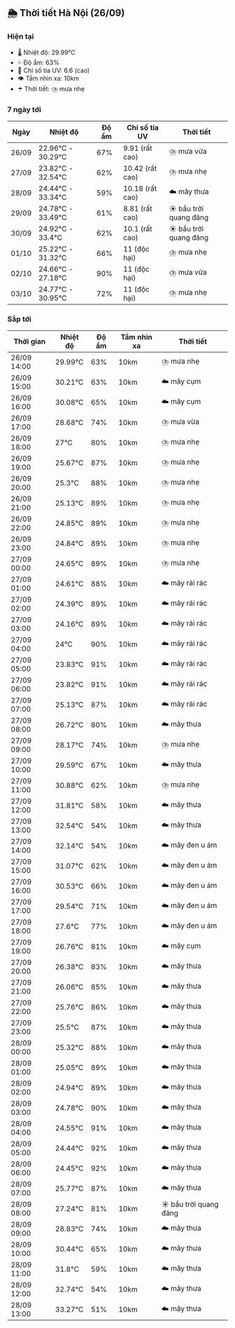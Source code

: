 ## 🌦️ Thời tiết Hà Nội (26/09)

### Hiện tại

- 🌡️ Nhiệt độ: 29.99℃
- 💦 Độ ẩm: 63%
- 🌟 Chỉ số tia UV: 6.6 (cao)
- 👁️ Tầm nhìn xa: 10km
- ☂️ Thời tiết: ⛈️ mưa nhẹ

### 7 ngày tới

| Ngày | Nhiệt độ | Độ ẩm | Chỉ số tia UV | Thời tiết |
| --- | --- | --- | --- | --- |
| 26/09 | 22.96℃ - 30.29℃ | 67% | 9.91 (rất cao) | ⛈️ mưa vừa |
| 27/09 | 23.82℃ - 32.54℃ | 62% | 10.42 (rất cao) | ⛈️ mưa nhẹ |
| 28/09 | 24.44℃ - 33.34℃ | 59% | 10.18 (rất cao) | ☁️ mây thưa |
| 29/09 | 24.78℃ - 33.49℃ | 61% | 8.81 (rất cao) | ☀️ bầu trời quang đãng |
| 30/09 | 24.92℃ - 33.4℃ | 62% | 10.1 (rất cao) | ☀️ bầu trời quang đãng |
| 01/10 | 25.22℃ - 31.32℃ | 66% | 11 (độc hại) | ⛈️ mưa nhẹ |
| 02/10 | 24.66℃ - 27.18℃ | 90% | 11 (độc hại) | ⛈️ mưa vừa |
| 03/10 | 24.77℃ - 30.95℃ | 72% | 11 (độc hại) | ⛈️ mưa nhẹ |

### Sắp tới

| Thời gian | Nhiệt độ | Độ ẩm | Tầm nhìn xa | Thời tiết |
| --- | --- | --- | --- | --- |
| 26/09 14:00 | 29.99℃ | 63% | 10km | ⛈️ mưa nhẹ |
| 26/09 15:00 | 30.21℃ | 63% | 10km | ☁️ mây cụm |
| 26/09 16:00 | 30.08℃ | 65% | 10km | ☁️ mây cụm |
| 26/09 17:00 | 28.68℃ | 74% | 10km | ⛈️ mưa vừa |
| 26/09 18:00 | 27℃ | 80% | 10km | ⛈️ mưa nhẹ |
| 26/09 19:00 | 25.67℃ | 87% | 10km | ⛈️ mưa nhẹ |
| 26/09 20:00 | 25.3℃ | 88% | 10km | ⛈️ mưa nhẹ |
| 26/09 21:00 | 25.13℃ | 89% | 10km | ⛈️ mưa nhẹ |
| 26/09 22:00 | 24.85℃ | 89% | 10km | ⛈️ mưa nhẹ |
| 26/09 23:00 | 24.84℃ | 89% | 10km | ⛈️ mưa nhẹ |
| 27/09 00:00 | 24.65℃ | 89% | 10km | ⛈️ mưa nhẹ |
| 27/09 01:00 | 24.61℃ | 88% | 10km | ☁️ mây rải rác |
| 27/09 02:00 | 24.39℃ | 89% | 10km | ☁️ mây rải rác |
| 27/09 03:00 | 24.16℃ | 89% | 10km | ☁️ mây rải rác |
| 27/09 04:00 | 24℃ | 90% | 10km | ☁️ mây rải rác |
| 27/09 05:00 | 23.83℃ | 91% | 10km | ☁️ mây rải rác |
| 27/09 06:00 | 23.82℃ | 91% | 10km | ☁️ mây rải rác |
| 27/09 07:00 | 25.13℃ | 87% | 10km | ☁️ mây rải rác |
| 27/09 08:00 | 26.72℃ | 80% | 10km | ☁️ mây thưa |
| 27/09 09:00 | 28.17℃ | 74% | 10km | ⛈️ mưa nhẹ |
| 27/09 10:00 | 29.59℃ | 67% | 10km | ☁️ mây thưa |
| 27/09 11:00 | 30.88℃ | 62% | 10km | ⛈️ mưa nhẹ |
| 27/09 12:00 | 31.81℃ | 58% | 10km | ☁️ mây thưa |
| 27/09 13:00 | 32.54℃ | 54% | 10km | ☁️ mây thưa |
| 27/09 14:00 | 32.14℃ | 54% | 10km | ☁️ mây đen u ám |
| 27/09 15:00 | 31.07℃ | 62% | 10km | ☁️ mây đen u ám |
| 27/09 16:00 | 30.53℃ | 66% | 10km | ☁️ mây đen u ám |
| 27/09 17:00 | 29.54℃ | 71% | 10km | ☁️ mây đen u ám |
| 27/09 18:00 | 27.6℃ | 77% | 10km | ☁️ mây đen u ám |
| 27/09 19:00 | 26.76℃ | 81% | 10km | ☁️ mây cụm |
| 27/09 20:00 | 26.38℃ | 83% | 10km | ☁️ mây thưa |
| 27/09 21:00 | 26.06℃ | 85% | 10km | ☁️ mây thưa |
| 27/09 22:00 | 25.76℃ | 86% | 10km | ☁️ mây thưa |
| 27/09 23:00 | 25.5℃ | 87% | 10km | ☁️ mây thưa |
| 28/09 00:00 | 25.32℃ | 88% | 10km | ☁️ mây thưa |
| 28/09 01:00 | 25.05℃ | 89% | 10km | ☁️ mây thưa |
| 28/09 02:00 | 24.94℃ | 89% | 10km | ☁️ mây thưa |
| 28/09 03:00 | 24.78℃ | 90% | 10km | ☁️ mây thưa |
| 28/09 04:00 | 24.55℃ | 91% | 10km | ☁️ mây thưa |
| 28/09 05:00 | 24.44℃ | 92% | 10km | ☁️ mây thưa |
| 28/09 06:00 | 24.45℃ | 92% | 10km | ☁️ mây thưa |
| 28/09 07:00 | 25.77℃ | 87% | 10km | ☁️ mây thưa |
| 28/09 08:00 | 27.24℃ | 81% | 10km | ☀️ bầu trời quang đãng |
| 28/09 09:00 | 28.83℃ | 74% | 10km | ☁️ mây thưa |
| 28/09 10:00 | 30.44℃ | 65% | 10km | ☁️ mây thưa |
| 28/09 11:00 | 31.8℃ | 59% | 10km | ☁️ mây thưa |
| 28/09 12:00 | 32.74℃ | 54% | 10km | ☁️ mây thưa |
| 28/09 13:00 | 33.27℃ | 51% | 10km | ☁️ mây thưa |
